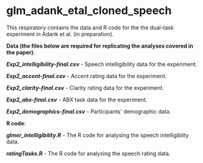 # glm_adank_etal_cloned_speech

This respiratory contains the data and R code for the the dual-task experiment in Adank et al. (in preparation).

**Data (the files below are required for replicating the analyses covered in the paper)**:

**_Exp2_intelligibility-final.csv_** - Speech intelligibility data for the experiment.

**_Exp2_accent-final.csv_** - Accent rating data for the experiment.

**_Exp2_clarity-final.csv_** - Clarity rating data for the experiment.

**_Exp2_abx-final.csv_** - ABX task data for the experiment.

**_Exp2_demographics-final.csv_** - Participants' demographic data.


**R code**:

**_glmer_intelligibility.R_** - The R code for analysing the speech intelligiblity data.

**_ratingTasks.R_** - The R code for analysing the speech rating data.


